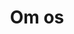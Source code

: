 ---
title: 'Om os'
showInNav: true
sections:
    -
        template: fullHeightBanner
        backgroundImage: 73190df947d424c787b77f330d205183225656ab
        text:
            en: '# We''re a nonprofit, child friendly café'
        button:
            target: _self
            text:
    -
        template: richTextSection
        button:
            target: _self
        text:
            en: "## Who are we?\n\nLorem ipsum dolor sit amet, consectetur adipiscing elit. Curabitur tincidunt justo at nulla tempus, eget pretium velit lobortis. Vestibulum porttitor, eros pellentesque elementum aliquam, mauris ligula varius nisi, vitae sodales urna ex quis risus. Maecenas fermentum eget dui a convallisis\n\n## Nonprofit\n\nLorem ipsum dolor sit amet, consectetur adipiscing elit. Curabitur tincidunt justo at nulla tempus, eget pretium velit lobortis. Vestibulum porttitor, eros pellentesque elementum aliquam, mauris ligula varius nisi, vitae sodales urna ex risus. Maecenas fermentum eget dui a convallis\n\n## What we believe in\n\nLorem ipsum dolor sit amet, consectetur adipiscing elit. Curabitur tincidunt justo at nulla tempus, eget pretium velit lobortis. Vestibulum porttitor, eros pellentesque elementum aliquam, mauris ligula varius nisi, vitae sodales urna ex quis risus. Maecenas fermentum eget dui a convallis"
    -
        heading: 'How can I help?'
        textBlocks:
            -
                text:
                    en: "### Bar & kitchen\nLorem ipsum dolor sit amet, consectetur adipiscing elit. Curabitur tincidunt justo at nulla tempus, eget pretium velit lobortis. Vestibulum porttitor, eros pellentesque elementum aliquam, mauris ligula varius nisi, vitae sodales urna ex quis risus. Maecenas fermentum eget dui a convallis"
                image: 2112a2ef8c726ecb25d2ff19d7eda67047559ae7
            -
                text:
                    en: "### Music & event\nLorem ipsum dolor sit amet, consectetur adipiscing elit. Curabitur tincidunt justo at nulla tempus, eget pretium velit lobortis. Vestibulum porttitor, eros pellentesque elementum aliquam, mauris ligula varius nisi, vitae sodales urna ex quis risus. Maecenas fermentum eget dui a convalli"
                image: 2112a2ef8c726ecb25d2ff19d7eda67047559ae7
            -
                text:
                    en: "### Activity group\nLorem ipsum dolor sit amet, consectetur adipiscing elit. Curabitur tincidunt justo at nulla tempus, eget pretium velit lobortis. Vestibulum porttitor, eros pellentesque elementum aliquam, mauris ligula varius nisi, vitae sodales urna ex quis risus. Maecenas fermentum eget dui a convalli"
                image: 2112a2ef8c726ecb25d2ff19d7eda67047559ae7
        template: textBlocks
    -
        template: volunteerSignup
        heading:
            en: 'Would you like to help us out?'
        subheading:
            en: 'Please fill out the form below'
        namePlaceholder:
            en: 'Your name'
        emailPlaceholder:
            en: 'Your email'
        descriptionPlaceholder:
            en: 'A little bit about yourself'
        submitButtonText: Volunteer
        groupOptions:
            - 'Bar & kitchen'
            - 'Music & events'
            - 'Activity group'
            - 'All of the above'
        groupPlaceholder:
            en: 'Select your preferred group'
navOrder: '4'
description:
meta:
    id: 75fb3bd6e8d858ca23300c720820d60467289a46
    parentId: ""
    language: da
permalink: /da/om-os/
layout: sectionPage
---